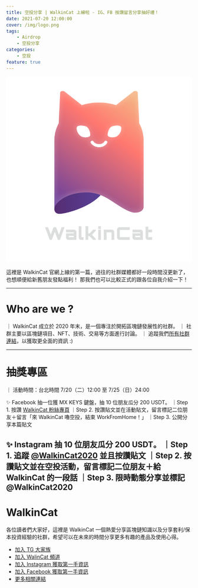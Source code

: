 ```yaml
---
title: 空投分享 | WalkinCat 上線啦 - IG、FB 按讚留言分享抽好禮！
date: 2021-07-20 12:00:00
cover: /img/logo.png
tags:
    - Airdrop
    - 空投分享
categories:
    - 空投
feature: true
---
```


![](/img/logo.png)

這裡是 WalkinCat 官網上線的第一篇，過往的社群媒體都好一段時間沒更新了，也想順便給新舊朋友發點福利！
那我們也可以比較正式的跟各位自我介紹一下！

---

# Who are we ?
｜ WalkinCat 成立於 2020 年末，是一個專注於開拓區塊鏈發展性的社群。
｜ 社群主要以區塊鏈項目、NFT、技術、交易等方面進行討論。 
｜ 追蹤我們[所有社群連結](https://linktr.ee/walkincat)，以獲取更全面的資訊 :)

---

# 抽獎專區
｜ 活動時間：台北時間 7/20（二）12:00 至 7/25（日）24:00

✨ Facebook 抽一位獲 MX KEYS 鍵盤，抽 10 位朋友瓜分 200 USDT。
｜Step 1. 按讚 [WalkinCat 粉絲專頁](https://bit.ly/3xMmPMd)
｜Step 2. 按讚貼文並在活動貼文，留言標記二位朋友＋留言「來 WalkinCat 嚕空投，結束 WorkFromHome！」
｜Step 3. 公開分享本篇貼文

✨ Instagram 抽 10 位朋友瓜分 200 USDT。
｜Step 1. 追蹤 [@WalkinCat2020](https://bit.ly/2TgZ6ou) 並且按讚貼文
｜Step 2. 按讚貼文並在空投活動，留言標記二位朋友＋給 WalkinCat 的一段話
｜Step 3. 限時動態分享並標記 @WalkinCat2020
---
# WalkinCat
各位讀者們大家好，這裡是 WalkinCat 一個熱愛分享區塊鏈知識以及分享套利/保本投資經驗的社群，希望可以在未來的時間分享更多有趣的產品及使用心得。

- [加入 TG 大家族](https://t.me/walkincat)
- [加入 WalinCat 頻道](https://t.me/walkincat2020)
- [加入 Instagram 獲取第一手資訊](https://bit.ly/2TgZ6ou)
- [加入 Facebook 獲取第一手資訊](https://bit.ly/3xMmPMd)
- [更多相關連結](https://linktr.ee/walkincat)
